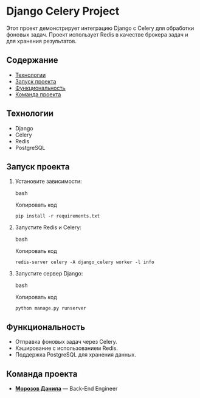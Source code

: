 # Django Celery Project

Этот проект демонстрирует интеграцию Django с Celery для обработки фоновых задач. Проект использует Redis в качестве брокера задач и для хранения результатов.

## Содержание

- [Технологии](#%D1%82%D0%B5%D1%85%D0%BD%D0%BE%D0%BB%D0%BE%D0%B3%D0%B8%D0%B8)
- [Запуск проекта](#%D0%B7%D0%B0%D0%BF%D1%83%D1%81%D0%BA-%D0%BF%D1%80%D0%BE%D0%B5%D0%BA%D1%82%D0%B0)
- [Функциональность](#%D1%84%D1%83%D0%BD%D0%BA%D1%86%D0%B8%D0%BE%D0%BD%D0%B0%D0%BB%D1%8C%D0%BD%D0%BE%D1%81%D1%82%D1%8C)
- [Команда проекта](#%D0%BA%D0%BE%D0%BC%D0%B0%D0%BD%D0%B4%D0%B0-%D0%BF%D1%80%D0%BE%D0%B5%D0%BA%D1%82%D0%B0)

## Технологии

- Django
- Celery
- Redis
- PostgreSQL

## Запуск проекта

1. Установите зависимости:
    
    bash
    
    Копировать код
    
    `pip install -r requirements.txt`
    
2. Запустите Redis и Celery:
    
    bash
    
    Копировать код
    
    `redis-server celery -A django_celery worker -l info`
    
3. Запустите сервер Django:
    
    bash
    
    Копировать код
    
    `python manage.py runserver`
    

## Функциональность

- Отправка фоновых задач через Celery.
- Кэширование с использованием Redis.
- Поддержка PostgreSQL для хранения данных.

## Команда проекта

- **[Морозов Данила](https://t.me/amigos_mixtapes)** — Back-End Engineer
